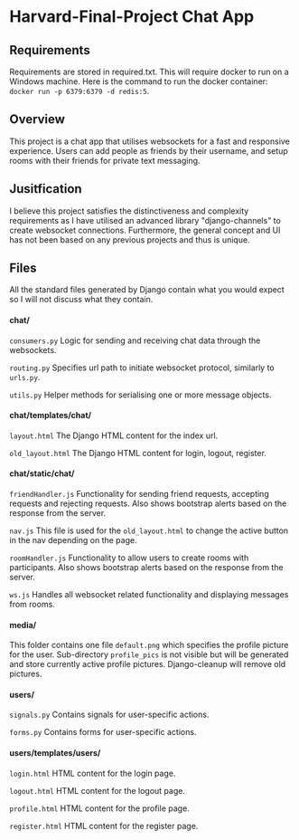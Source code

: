 # Harvard-Final-Project Chat App

## Requirements
 Requirements are stored in required.txt. This will require docker to run on a Windows machine. Here is the command to run the docker container: `docker run -p 6379:6379 -d redis:5`.

## Overview
This project is a chat app that utilises websockets for a fast and responsive experience. Users can add people as friends by their username, and setup rooms with their friends for private text messaging.

## Jusitfication
I believe this project satisfies the distinctiveness and complexity requirements as I have utilised an advanced library "django-channels" to create websocket connections. Furthermore, the general concept and UI has not been based on any previous projects and thus is unique.

## Files
All the standard files generated by Django contain what you would expect so I will not discuss what they contain.

#### chat/
`consumers.py` Logic for sending and receiving chat data through the websockets.

`routing.py` Specifies url path to initiate websocket protocol, similarly to `urls.py`.

`utils.py` Helper methods for serialising one or more message objects.

#### chat/templates/chat/
`layout.html` The Django HTML content for the index url.

`old_layout.html` The Django HTML content for login, logout, register.

#### chat/static/chat/
`friendHandler.js` Functionality for sending friend requests, accepting requests and rejecting requests. Also shows bootstrap alerts based on the response from the server.

`nav.js` This file is used for the `old_layout.html` to change the active button in the nav depending on the page.

`roomHandler.js` Functionality to allow users to create rooms with participants. Also shows bootstrap alerts based on the response from the server.

`ws.js` Handles all websocket related functionality and displaying messages from rooms.


#### media/
This folder contains one file `default.png` which specifies the profile picture for the user. Sub-directory `profile_pics` is not visible but will be generated and store currently active profile pictures. Django-cleanup will remove old pictures.

#### users/
`signals.py` Contains signals for user-specific actions.

`forms.py` Contains forms for user-specific actions.

#### users/templates/users/
`login.html` HTML content for the login page.

`logout.html` HTML content for the logout page.

`profile.html` HTML content for the profile page.

`register.html` HTML content for the register page.